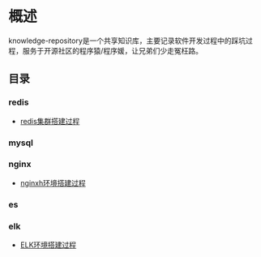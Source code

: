 # 概述
knowledge-repository是一个共享知识库，主要记录软件开发过程中的踩坑过程，服务于开源社区的程序猿/程序媛，让兄弟们少走冤枉路。
## 目录
### redis
- [redis集群搭建过程](./redis/redis集群安装.md)
### mysql
### nginx
- [nginxh环境搭建过程](./nginx/nginx环境搭建.md)
### es
### elk
- [ELK环境搭建过程](./elk/ELK环境搭建记录.md)

